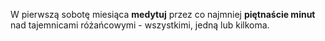 W pierwszą sobotę miesiąca **medytuj** przez co najmniej **piętnaście minut** nad tajemnicami różańcowymi - wszystkimi, jedną lub kilkoma.
